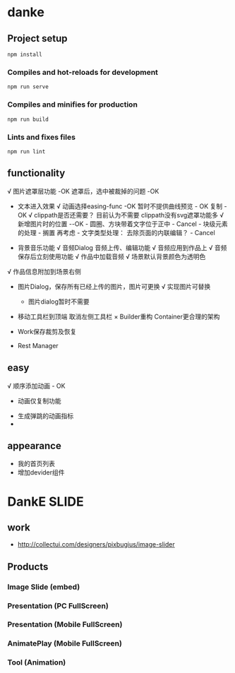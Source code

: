 # danke

## Project setup
```
npm install
```

### Compiles and hot-reloads for development
```
npm run serve
```

### Compiles and minifies for production
```
npm run build
```

### Lints and fixes files
```
npm run lint
```

## functionality
√ 图片遮罩层功能 -OK
    遮罩后，选中被裁掉的问题 -OK
+ 文本进入效果
√ 动画选择easing-func -OK
    暂时不提供曲线预览 - OK
    复制   -OK
√ clippath是否还需要？ 目前认为不需要  clippath没有svg遮罩功能多
√ 新增图片时的位置  --OK
            - 圆圈、方块带着文字位于正中 - Cancel
            - 块级元素的处理 - 搁置 再考虑
            - 文字类型处理： 去除页面的内联编辑？ - Cancel

+ 背景音乐功能
    √ 音频Dialog 音频上传、编辑功能
    √ 音频应用到作品上
    √ 音频保存后立刻使用功能
    √ 作品中加载音频
√ 场景默认背景颜色为透明色    

√ 作品信息附加到场景右侧
+ 图片Dialog，保存所有已经上传的图片，图片可更换
    √ 实现图片可替换
    - 图片dialog暂时不需要
+ 移动工具栏到顶端 取消左侧工具栏
× Builder重构   Container更合理的架构
+ Work保存裁剪及恢复

+ Rest Manager

## easy
√ 顺序添加动画 - OK
- 动画仅复制功能

+ 生成弹跳的动画指标
+ 

## appearance
- 我的首页列表
- 增加devider组件


# DankE SLIDE
## work
+ http://collectui.com/designers/pixbugius/image-slider


## Products
### Image Slide (embed)
### Presentation (PC FullScreen)
### Presentation (Mobile FullScreen)
### AnimatePlay (Mobile FullScreen)
### Tool   (Animation)



